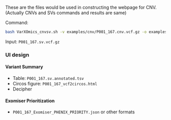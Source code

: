 These are the files would be used in constructing the webpage for CNV. (Actually CNVs and SVs commands and results are same)

Command:
```bash
bash VarXOmics_cnvsv.sh -v examples/cnv/P001_167.cnv.vcf.gz -o examples/cnv -i P001_167 -g GRCH38
```

Input: `P001_167.sv.vcf.gz`

### UI design
#### Variant Summary
 - Table: `P001_167.sv.annotated.tsv`
 - Circos figure: `P001_167_vcf2circos.html`
 - Decipher 

#### Exomiser Prioritization
 - `P001_167_Exomiser_PHENIX_PRIORITY.json` or other formats
